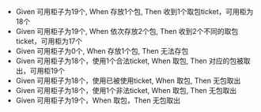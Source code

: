 * Given 可用柜子为19个, When 存放1个包, Then 收到1个取包ticket，可用柜为18个
* Given 可用柜子为19个, When 依次存放2个包, Then 收到2个不同的取包ticket，可用柜为17个
* Given 可用柜子为0个, When 存放1个包, Then 无法存包
* Given 可用柜子为18个，使用1个合法ticket, When 取包, Then 对应的包被取出，可用柜19个
* Given 可用柜子为18个，使用已被使用ticket, When 取包, Then 无包取出
* Given 可用柜子为18个，使用1个非法ticket, When 取包, Then 无包取出
* Given 可用柜子为19个，When 取包，Then 无包取出